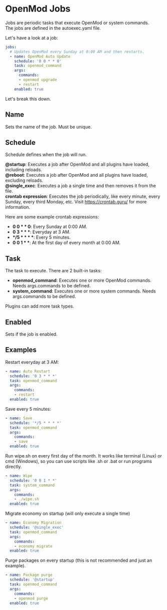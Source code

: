# OpenMod Jobs
Jobs are periodic tasks that execute OpenMod or system commands.  
The jobs are defined in the autoexec.yaml file.

Let's have a look at a job:
```yaml
jobs:
  # Updates OpenMod every Sunday at 0:00 AM and then restarts.
  - name: OpenMod Auto Update
    schedule: '0 0 * * 0'
    task: openmod_command
    args:
      commands:
      - openmod upgrade
      - restart
    enabled: true  
```

Let's break this down.

## Name
Sets the name of the job. Must be unique.

## Schedule
Schedule defines when the job will run.  

**@startup**: Executes a job after OpenMod and all plugins have loaded, including reloads.  
**@reboot**: Executes a job after OpenMod and all plugins have loaded, excluding reloads.  
**@single_exec**: Executes a job a single time and then removes it from the file.  
**crontab expression**: Executes the job periodically, like every minute, every Sunday, every third Monday, etc. Visit https://crontab.guru/ for more information.  

Here are some example crontab expressions:  
- **0 0 \* \* 0**: Every Sunday at 0:00 AM.  
- **0 3 \* \* \***: Everyday at 3 AM.   
- **\*/5 \* \* \* \***: Every 5 minutes.  
- **0 0 1 \* \***: At the first day of every month at 0:00 AM.

## Task
The task to execute. There are 2 built-in tasks:
- **openmod_command**: Executes one or more OpenMod commands. Needs args.commands to be defined. 
- **system_command**: Executes one or more system commands. Needs args.commands to be defined. 
  
Plugins can add more task types.

## Enabled
Sets if the job is enabled.

## Examples

Restart everyday at 3 AM:
```yaml
- name: Auto Restart
  schedule: '0 3 * * *'
  task: openmod_command
  args:
    commands:
    - restart
  enabled: true
```

Save every 5 minutes:
```yaml
- name: Save
  schedule: '*/5 * * * *'
  task: openmod_command
  args:
    commands:
    - save
  enabled: true
```

Run wipe.sh on every first day of the month.  It works like terminal (Linux) or cmd (Windows), so you can use scripts like .sh or .bat or run programs directly.
```yaml
- name: Wipe
  schedule: '0 0 1 * *'
  task: system_command
  args:
    commands: 
    - ./wipe.sh
  enabled: true
```

Migrate economy on startup (will only execute a single time)
```yaml
- name: Economy Migration
  schedule: '@single_exec'
  task: openmod_command
  args:
    commands: 
    - economy migrate
  enabled: true
```

Purge packages on every startup (this is not recommended and just an example).
```yaml
- name: Package purge
  schedule: '@startup'
  task: openmod_command
  args:
    commands:
    - openmod purge
  enabled: true
```
